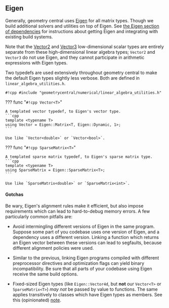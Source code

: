 
## Eigen

Generally, geometry central uses [Eigen](http://eigen.tuxfamily.org) for all matrix types. Though we build additional solvers and utilities on top of Eigen.  See [the Eigen section of dependencies](../../build/dependencies/#eigen) for instructions about getting Eigen and integrating with existing build systems.

Note that the [Vector2](../../utilities/vector2/) and [Vector3](../../utilities/vector3) low-dimensional scalar types are entirely separate from these high-dimensional linear algebra types; `Vector2` and `Vector3` do not use Eigen, and they cannot participate in arithmetic expressions with Eigen types.

Two typedefs are used extensively throughout geometry central to make the default Eigen types slightly less verbose. Both are defined in `linear_algebra_utilities.h`.

`#!cpp #include "geometrycentral/numerical/linear_algebra_utilities.h"`

??? func "`#!cpp Vector<T>`"

    A templated vector typedef, to Eigen's vector type.
    ```cpp
    template <typename T>
    using Vector = Eigen::Matrix<T, Eigen::Dynamic, 1>;
    ```

    Use like `Vector<double>` or `Vector<bool>`.
    

??? func "`#!cpp SparseMatrix<T>`"

    A templated sparse matrix typedef, to Eigen's sparse matrix type.
    ```cpp
    template <typename T>
    using SparseMatrix = Eigen::SparseMatrix<T>;
    ```

    Use like `SparseMatrix<double>` or `SparseMatrix<int>`.



#### Gotchas

Be wary, Eigen's alignment rules make it efficient, but also impose requirements which can lead to hard-to-debug memory errors. A few particularly common pitfalls are:

- Avoid intermingling different versions of Eigen in the same program. Suppose some part of you codebase uses one version of Eigen, and a dependency uses a different version. Linking a function which returns an Eigen vector between these versions can lead to segfaults, because different alignment policies were used. 

- Similar to the previous, linking Eigen programs compiled with different preprocessor directives and optimization flags can yield binary incompatibility. Be sure that all parts of your codebase using Eigen receive the same build options.

- Fixed-sized Eigen types (like `Eigen::Vector4d`, but **not** our `Vector<T>` or `SparseMatrix<T>`) *may not* be passed by value to functions. The same applies transitively to classes which have Eigen types as members. See this (opinionated) [note](https://eigen.tuxfamily.org/dox-devel/group__TopicPassingByValue.html).
